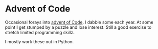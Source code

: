 # Advent of Code

Occasional forays into [advent of Code](https://adventofcode.com). I dabble some each year. At some point I get stumped by a puzzle and lose interest. Still a good exercise to stretch limited programming skillz.

I mostly work these out in Python. 
